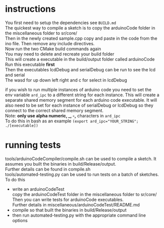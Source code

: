 # instructions

You first need to setup the dependencies see `BUILD.md`  
The quickest way to compile a sketch is to copy the arduinoCode folder in the miscellaneous folder to sr/core/  
Then in the newly created sample.cpp copy and paste in the code from the ino file. Then remove any include directives.  
Now run the two CMake build commands again  
You may need to delete and recreate your build folder  
This will create a executable in the build/output folder called arduinoCode  
Run this executable **first**  
Then the executables lcdDebug and serialDebug can be run to see the lcd and serial  
The wasd for up down left right and c for select in lcdDebug  


if you wish to run multiple instances of arduino code you need to set the env variable `ard_ipc` to a 
different string for each instance. This will create a separate shared memory segment for each arduino 
code executable. It will also need to be set for each instance of serialDebug or lcdDebug so they 
connect to the correct shared memory segment.  
Note: **only use alpha numeric, _, -,** characters in `ard_ipc`  
To do this in bash as an example `(export ard_ipc="YOUR_STRING"; ./[executable])` 

# running tests

tools/arduinoCodeCompiler/compile.sh can be used to compile a sketch. It assumes you built the binaries in build/Release/output.   
Further details can be found in compile.sh  
tools/automated-testing.py can be used to run tests on a batch of sketches. To do this  

- write an arduinoCodeTest  
copy the arduinoCodeTest folder in the miscellaneous folder to sr/core/  
Then you can write tests for arduinoCode executables.  
Further details in miscellaneous/arduinoCodeTest/README.md
- compile so that built the binaries in build/Release/output  
- then run automated-testing.py with the appropriate command line options